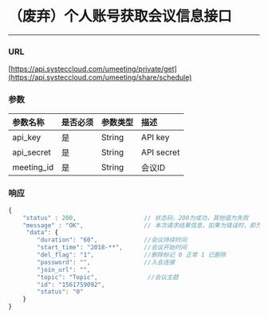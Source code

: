 # （废弃）个人账号获取会议信息接口

---

### URL

[https://api.systeccloud.com/umeeting/private/get](https://api.systeccloud.com/umeeting/share/schedule)

### 参数

| 参数名称 | 是否必须 | 参数类型 | 描述 |
| :--- | :--- | :--- | :--- |
| api\_key | 是 | String | API key |
| api\_secret | 是 | String | API secret |
| meeting\_id | 是 | String | 会议ID |

### 响应

```js
{
    "status" : 200,                   // 状态码，200为成功，其他值为失败
    "message" : "OK",                 // 本次请求结果信息，如果为错误时，即为详细的错误信息  
     "data": {
        "duration": "60",             //会议持续时间
        "start_time": "2018-**",      //会议开始时间
        "del_flag": "1",              //删除标记 0 正常 1 已删除
        "password": "",               //入会连接
        "join_url": "",
        "topic": "Topic",              //会议主题
        "id": "1561759092",
        "status": "0"
    }
}
```



